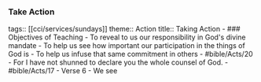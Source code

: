 ### Take Action 
tags:: [[cci/services/sundays]] 
theme:: Action
title:: Taking Action
	- ### Objectives of Teaching
		- To reveal to us our responsibility in God's divine mandate
		- To help us see how important our participation in the things of God is
		- To help us infuse that same commitment in others
	- #bible/Acts/20
		- For I have not shunned to declare you the whole counsel of God.
	- #bible/Acts/17
		- Verse 6
			- We see
